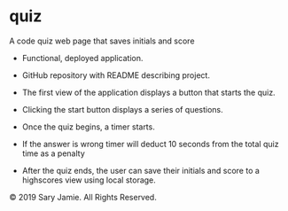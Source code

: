 # quiz
A code quiz web page that saves initials and score

* Functional, deployed application.

* GitHub repository with README describing project.

* The first view of the application displays a button that starts the quiz.

* Clicking the start button displays a series of questions.

* Once the quiz begins, a timer starts.

* If the answer is wrong timer will deduct 10 seconds from the total quiz time as a penalty 

* After the quiz ends, the user can save their initials and score to a highscores view using local storage.

© 2019 Sary Jamie. All Rights Reserved.
